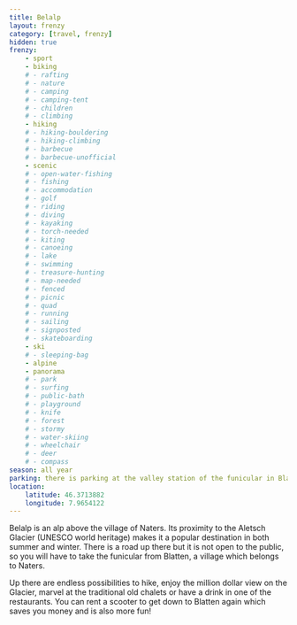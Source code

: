 ```yaml
---
title: Belalp
layout: frenzy
category: [travel, frenzy]
hidden: true
frenzy:
    - sport
    - biking
    # - rafting
    # - nature
    # - camping
    # - camping-tent
    # - children
    # - climbing
    - hiking
    # - hiking-bouldering
    # - hiking-climbing
    # - barbecue
    # - barbecue-unofficial
    - scenic
    # - open-water-fishing
    # - fishing
    # - accommodation
    # - golf
    # - riding
    # - diving
    # - kayaking
    # - torch-needed
    # - kiting
    # - canoeing
    # - lake
    # - swimming
    # - treasure-hunting
    # - map-needed
    # - fenced
    # - picnic
    # - quad
    # - running
    # - sailing
    # - signposted
    # - skateboarding
    - ski
    # - sleeping-bag
    - alpine
    - panorama
    # - park
    # - surfing
    # - public-bath
    # - playground
    # - knife
    # - forest
    # - stormy
    # - water-skiing
    # - wheelchair
    # - deer
    # - compass
season: all year
parking: there is parking at the valley station of the funicular in Blatten
location:
    latitude: 46.3713882
    longitude: 7.9654122
---
```


Belalp is an alp above the village of Naters. Its proximity to the Aletsch Glacier (UNESCO world heritage) makes it a popular destination in both summer and winter. There is a road up there but it is not open to the public, so you will have to take the funicular from Blatten, a village which belongs to Naters.

Up there are endless possibilities to hike, enjoy the million dollar view on the Glacier, marvel at the traditional old chalets or have a drink in one of the restaurants. You can rent a scooter to get down to Blatten again which saves you money and is also more fun!